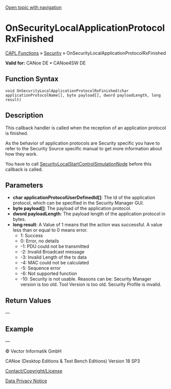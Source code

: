 [Open topic with navigation](../../../../../CANoeDEFamily.htm#Topics/CAPLFunctions/Security/CallbackHandler/CAPLfunctionOnSecurityLocalApplicationProtocolRxFinished.md)

# OnSecurityLocalApplicationProtocolRxFinished

[CAPL Functions](../../CAPLfunctions.md) » [Security](../CAPLFunctionsSecurityOverview.md) » OnSecurityLocalApplicationProtocolRxFinished

**Valid for:** CANoe DE • CANoe4SW DE

## Function Syntax

```plaintext
void OnSecurityLocalApplicationProtocolRxFinished(char applicationProtocolName[], byte payload[], dword payloadLength, long result)
```

## Description

This callback handler is called when the reception of an application protocol is finished.

As the behavior of application protocols are Security specific you have to refer to the Security Source specific manual to get more information about how they work.

You have to call [SecurityLocalStartControlSimulationNode](../Functions/CAPLfunctionSecurityLocalStartControlSimulationNode.md) before this callback is called.

## Parameters

- **char applicationProtocolUserDefinedId[]**: The Id of the application protocol, which can be specified in the Security Manager GUI.
- **byte payload[]**: The payload of the application protocol.
- **dword payloadLength**: The payload length of the application protocol in bytes.
- **long result**: A Value of 1 means that the action was successful. A value less than or equal to 0 means error.
  - 1: Success
  - 0: Error, no details
  - -1: PDU could not be transmitted
  - -2: Invalid Broadcast message
  - -3: Invalid Length of the tx data
  - -4: MAC could not be calculated
  - -5: Sequence error
  - -6: Not supported function
  - -10: Security is not usable. Reasons can be: Security Manager version is too old. Tool Version is too old. Security Profile is invalid.

## Return Values

—

## Example

—

© Vector Informatik GmbH

CANoe (Desktop Editions & Test Bench Editions) Version 18 SP3

[Contact/Copyright/License](../../../Shared/ContactCopyrightLicense.md)

[Data Privacy Notice](https://www.vector.com/int/en/company/get-info/privacy-policy/)
